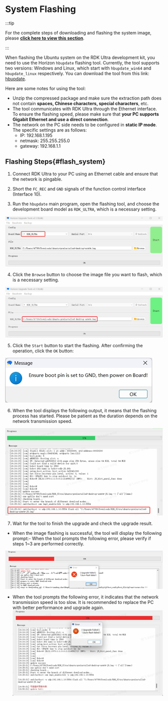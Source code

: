 # System Flashing

:::tip

For the complete steps of downloading and flashing the system image, please [**click here to view this section**](/installation/install_os).

:::

When flashing the Ubuntu system on the RDK Ultra development kit, you need to use the Horizon `hbupdate` flashing tool. Currently, the tool supports two versions: Windows and Linux, which start with `hbupdate_win64` and `hbupdate_linux` respectively. You can download the tool from this link: [hbupdate](http://sunrise.horizon.cc/downloads/hbupdate/).

Here are some notes for using the tool:
- Unzip the compressed package and make sure the extraction path does not contain **spaces, Chinese characters, special characters**, etc.
- The tool communicates with RDK Ultra through the Ethernet interface. To ensure the flashing speed, please make sure that **your PC supports Gigabit Ethernet and use a direct connection**.
- The network on the PC side needs to be configured in **static IP mode**. The specific settings are as follows:
  - IP: 192.168.1.195
  - netmask: 255.255.255.0
  - gateway: 192.168.1.1

## Flashing Steps{#flash_system}

1) Connect RDK Ultra to your PC using an Ethernet cable and ensure that the network is pingable.

2) Short the `FC_REC` and `GND` signals of the function control interface (Interface 10).

3) Run the `hbupdate` main program, open the flashing tool, and choose the development board model as `RDK_ULTRA`, which is a necessary setting.

![image-flash-system1](./image/rdk_ultra/image-rdk-ultra-system1.jpg)

4) Click the `Browse` button to choose the image file you want to flash, which is a necessary setting.

![image-flash-system2](./image/rdk_ultra/image-rdk-ultra-system2.jpg)

5) Click the `Start` button to start the flashing. After confirming the operation, click the `OK` button:

![image-flash-system3](./image/rdk_ultra/image-system-download3.jpg)

6) When the tool displays the following output, it means that the flashing process has started. Please be patient as the duration depends on the network transmission speed.

![image-flash-system4](./image/rdk_ultra/image-rdk-ultra-system4.jpg)

7) Wait for the tool to finish the upgrade and check the upgrade result.

- When the image flashing is successful, the tool will display the following prompt:- When the tool prompts the following error, please verify if steps 1~3 are performed correctly.

![image-flash-system7](./image/rdk_ultra/image-rdk-ultra-system7.png)

- When the tool prompts the following error, it indicates that the network transmission speed is too slow. It is recommended to replace the PC with better performance and upgrade again.
![image-flash-system8](./image/rdk_ultra/image-rdk-ultra-system8.jpg)
